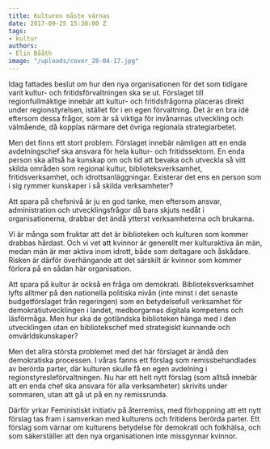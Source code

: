 ```yaml
---
title: Kulturen måste värnas
date: 2017-09-25 15:30:00 Z
tags:
- kultur
authors:
- Elin Bååth
image: "/uploads/cover_28-04-17.jpg"
---
```


Idag fattades beslut om hur den nya organisationen för det som tidigare varit kultur- och fritidsförvaltningen ska se ut. Förslaget till regionfullmäktige innebär att kultur- och fritidsfrågorna placeras direkt under regionstyrelsen, istället för i en egen förvaltning. Det är en bra idé eftersom dessa frågor, som är så viktiga för invånarnas utveckling och välmående, då kopplas närmare det övriga regionala strategiarbetet.

Men det finns ett stort problem. Förslaget innebär nämligen att en enda avdelningschef ska ansvara för hela kultur- och fritidssektorn. En enda person ska alltså ha kunskap om och tid att bevaka och utveckla så vitt skilda områden som regional kultur, biblioteksverksamhet, fritidsverksamhet, och idrottsanläggningar. Existerar det ens en person som i sig rymmer kunskaper i så skilda verksamheter?

Att spara på chefsnivå är ju en god tanke, men eftersom ansvar, administration och utvecklingsfrågor då bara skjuts nedåt i organisationerna, drabbar det ändå ytterst verksamheterna och brukarna.

Vi är många som fruktar att det är biblioteken och kulturen som kommer drabbas hårdast. Och vi vet att kvinnor är generellt mer kulturaktiva än män, medan män är mer aktiva inom idrott, både som deltagare och åskådare. Risken är därför överhängande att det särskilt är kvinnor som kommer förlora på en sådan här organisation.

Att spara på kultur är också en fråga om demokrati. Biblioteksverksamhet lyfts alltmer på den nationella politiska nivån (inte minst i det senaste budgetförslaget från regeringen) som en betydelsefull verksamhet för demokratiutvecklingen i landet, medborgarnas digitala kompetens och läsförmåga. Men hur ska de gotländska biblioteken hänga med i den utvecklingen utan en bibliotekschef med strategiskt kunnande och omvärldskunskaper?

Men det allra största problemet med det här förslaget är ändå den demokratiska processen. I våras fanns ett förslag som remissbehandlades av berörda parter, där kulturen skulle få en egen avdelning i regionstyresleförvaltningen. Nu har ett helt nytt förslag (som alltså innebär att en enda chef ska ansvara för alla verksamheter) skrivits under sommaren, utan att gå ut på en ny remissrunda.

Därför yrkar Feministiskt initiativ på återremiss, med förhoppning att ett nytt förslag tas fram i samverkan med kulturens och fritidens berörda parter. Ett förslag som värnar om kulturens betydelse för demokrati och folkhälsa, och som säkerställer att den nya organisationen inte missgynnar kvinnor.